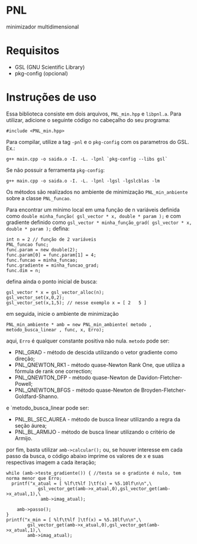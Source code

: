# PNL
minimizador multidimensional

# Requisitos
  - GSL (GNU Scientific Library)
  - pkg-config (opcional)

# Instruções de uso
Essa biblioteca consiste em dois arquivos, `PNL_min.hpp` e `libpnl.a`. Para utilizar, adicione o seguinte código no 
cabeçalho do seu programa:
```
#include <PNL_min.hpp>
```

Para compilar, utilize a tag `-pnl` e o `pkg-config` com os parametros do GSL.
Ex.:
```
g++ main.cpp -o saida.o -I. -L. -lpnl `pkg-config --libs gsl`
```
Se não possuir a ferramenta `pkg-config`:
```
g++ main.cpp -o saida.o -I. -L. -lpnl -lgsl -lgslcblas -lm
```

Os métodos são realizados no ambiente de minimização `PNL_min_anbiente` sobre a classe `PNL_funcao`.

Para encontrar um mínimo local em uma função de n variáveis definida como
`double minha_função( gsl_vector * x, double * param );`
e com gradiente definido como
`gsl_vector * minha_função_grad( gsl_vector * x, double * param );`
defina:
```
int n = 2 // função de 2 variáveis
PNL_funcao func;
func.param = new double(2);
func.param[0] = func.param[1] = 4;
func.funcao = minha_funcao;
func.gradiente = minha_funcao_grad;
func.dim = n;
```
defina ainda o ponto inicial de busca:
```
gsl_vector * x = gsl_vector_alloc(n);
gsl_vector_set(x,0,2);
gsl_vector_set(x,1,5); // nesse exemplo x = [ 2   5 ]
```

em seguida, inicie o ambiente de minimização
```
PNL_min_ambiente * amb = new PNL_min_ambiente( metodo , metodo_busca_linear , func, x, Erro);
```
aqui, `Erro` é qualquer constante positiva não nula.
`metodo` pode ser:
+ PNL_GRAD - método de descida utilizando o vetor gradiente como direção;
+ PNL_QNEWTON_RK1 - método quase-Newton Rank One, que utiliza a fórmula de rank one correction;
+ PNL_QNEWTON_DFP - método quase-Newton de Davidon-Fletcher-Powell;
+ PNL_QNEWTON_BFGS - método quase-Newton de Broyden-Fletcher-Goldfard-Shanno.

e `metodo_busca_linear pode ser:
+ PNL_BL_SEC_AUREA - método de busca linear utilizando a regra da seção áurea;
+ PNL_BL_ARMIJO - método de busca linear utilizando o critério de Armijo.


por fim, basta utilizar
`amb->calcular();` 
ou, se houver interesse em cada passo da busca, o código abaixo imprime os valores de x e suas respectivas imagem a cada iteração;
```
while (amb->teste_gradiente()) { //testa se o gradinte é nulo, tem norma menor que Erro;
  printf("x_atual = [ %lf\t%lf ]\tf(x) = %5.10lf\n\n",\
			gsl_vector_get(amb->x_atual,0),gsl_vector_get(amb->x_atual,1),\
			 amb->imag_atual);
       
	amb->passo();
}
printf("x_min = [ %lf\t%lf ]\tf(x) = %5.10lf\n\n",\
		gsl_vector_get(amb->x_atual,0),gsl_vector_get(amb->x_atual,1),\
		amb->imag_atual);
```
